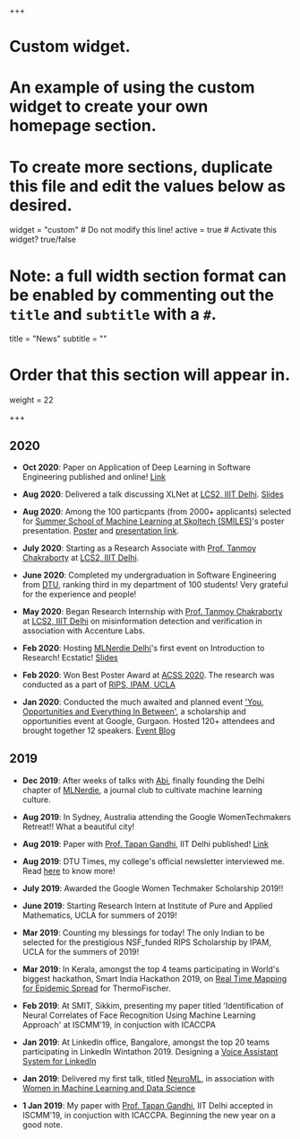 +++
# Custom widget.
# An example of using the custom widget to create your own homepage section.
# To create more sections, duplicate this file and edit the values below as desired.
widget = "custom"  # Do not modify this line!
active = true  # Activate this widget? true/false

# Note: a full width section format can be enabled by commenting out the `title` and `subtitle` with a `#`.
title = "News"
subtitle = ""

# Order that this section will appear in.
weight = 22

+++


## 2020

* __Oct 2020__: Paper on Application of Deep Learning in Software Engineering published and online! [Link](https://ieeexplore.ieee.org/abstract/document/9200103)

* __Aug 2020__: Delivered a talk discussing XLNet at [LCS2, IIIT Delhi](http://lcs2.iiitd.edu.in/). [Slides](https://bit.ly/3j7g3JB)

* __Aug 2020__: Among the 100 particpants (from 2000+ applicants) selected for [Summer School of Machine Learning at Skoltech (SMILES)](https://smiles.skoltech.ru/school)'s poster presentation. [Poster](https://smiles.skoltech.ru/poster-presentations) and [presentation link](https://youtu.be/-AxHgeYTnB0).

* __July 2020__: Starting as a Research Associate with [Prof. Tanmoy Chakraborty](http://faculty.iiitd.ac.in/~tanmoy/) at [LCS2, IIIT Delhi](http://lcs2.iiitd.edu.in/). 

* __June 2020__: Completed my undergraduation in Software Engineering from [DTU](http://www.dtu.ac.in/), ranking third in my department of 100 students! Very grateful for the experience and people!

* __May 2020__: Began Research Internship with [Prof. Tanmoy Chakraborty](http://faculty.iiitd.ac.in/~tanmoy/) at [LCS2, IIIT Delhi](http://lcs2.iiitd.edu.in/) on misinformation detection and verification in association with Accenture Labs.

* __Feb 2020__: Hosting [MLNerdie Delhi](https://mlnerdiedelhi.github.io/)'s first event on Introduction to Research! Ecstatic! [Slides](https://github.com/MLNerdieDelhi/Research-for-Beginners-NLP-Edition)

* __Feb 2020__: Won Best Poster Award at [ACSS 2020](http://lcs2.iiitd.edu.in/acss2020/). The research was conducted as a part of [RIPS, IPAM, UCLA](projects/rips/)  

* __Jan 2020__: Conducted the much awaited and planned event ['You, Opportunities and Everything In Between'](https://github.com/WomenWhoCodeDelhi/Opportunities-you-and-everything-in-between), a scholarship and opportunities event at Google, Gurgaon. Hosted 120+ attendees and brought together 12 speakers. [Event Blog](https://medium.com/women-who-code-delhi/you-opportunities-and-everything-in-between-b5fd61372e68)

## 2019
<!-- ## 2019
- Thank you 2019 for being extremely kind to me. For blessing me with some amazing professional opportunities and some important personal learnings. Looking forward to a 2020 full of growth, quality work, travel and adventure! -->
* __Dec 2019__: After weeks of talks with [Abi](https://www.abiaryan.com/), finally founding the Delhi chapter of [MLNerdie](https://www.mlnerdie.com/), a journal club to cultivate machine learning culture. 

* __Aug 2019__: In Sydney, Australia attending the Google WomenTechmakers Retreat!! What a beautiful city!

* __Aug 2019__: Paper with [Prof. Tapan Gandhi](https://tapankgandhi.com/), IIT Delhi  published! [Link](https://doi.org/10.1007/978-981-13-8798-2_2)

* __Aug 2019__: DTU Times, my college's official newsletter interviewed me. Read [here](https://dtutimes.me/blog/university-of-california-los-angeles-internship-interview-456?fbclid=IwAR0sks9EU4eKGoFPEP6E9C_W3o7YmbV-0dNC0dQGntX7PcDLkuvZ72sE0xA) to know more!

* __July 2019__: Awarded the Google Women Techmaker Scholarship 2019!!

* __June 2019__: Starting Research Intern at Institute of Pure and Applied Mathematics, UCLA for summers of 2019!

* __Mar 2019__: Counting my blessings for today! The only Indian to be selected for the prestigious NSF_funded RIPS Scholarship by IPAM, UCLA for the summers of 2019!

* __Mar 2019__: In Kerala, amongst the top 4 teams participating in World's biggest hackathon, Smart India Hackathon 2019, on [Real Time Mapping for Epidemic Spread](project/epidemic-spread) for ThermoFischer.

* __Feb 2019__: At SMIT, Sikkim, presenting my paper titled 'Identification of Neural Correlates of Face Recognition Using Machine Learning Approach' at ISCMM'19, in conjuction with ICACCPA

* __Jan 2019__: At LinkedIn office, Bangalore, amongst the top 20 teams participating in LinkedIn Wintathon 2019. Designing a [Voice Assistant System for LinkedIn](https://github.com/ShreyaGupta08/Voice-Assistant-LinkedIn)

* __Jan 2019__: Delivered my first talk, titled [NeuroML](https://bit.ly/2IKafVB), in association with [Women in Machine Learning and Data Science](https://www.facebook.com/delhiwimlds) 

* __1 Jan 2019__: My paper with [Prof. Tapan Gandhi](https://tapankgandhi.com/), IIT Delhi accepted in ISCMM'19, in conjuction with ICACCPA. Beginning the new year on a good note.